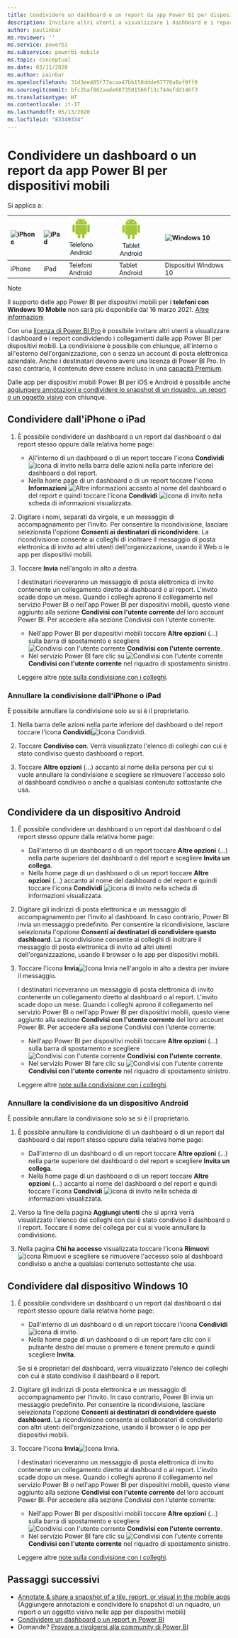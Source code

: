 ```yaml
---
title: Condividere un dashboard o un report da app Power BI per dispositivi mobili
description: Invitare altri utenti a visualizzare i dashboard e i report condividendo i collegamenti dalle app Power BI per dispositivi mobili. Come fare.
author: paulinbar
ms.reviewer: ''
ms.service: powerbi
ms.subservice: powerbi-mobile
ms.topic: conceptual
ms.date: 03/11/2020
ms.author: painbar
ms.openlocfilehash: 31d3ee405f77acaa47bb158ddde97778a8af9ff0
ms.sourcegitcommit: bfc2baf862aade6873501566f13c744efdd146f3
ms.translationtype: HT
ms.contentlocale: it-IT
ms.lasthandoff: 05/13/2020
ms.locfileid: "83349334"
---
```

# <a name="share-a-dashboard-or-report-from-the-power-bi-mobile-apps"></a>Condividere un dashboard o un report da app Power BI per dispositivi mobili
Si applica a:

| ![iPhone](./media/mobile-share-dashboard-from-the-mobile-apps/iphone-logo-50-px.png) | ![iPad](./media/mobile-share-dashboard-from-the-mobile-apps/ipad-logo-50-px.png) | ![Telefono Android](./media/mobile-share-dashboard-from-the-mobile-apps/android-phone-logo-50-px.png) | ![Tablet Android](./media/mobile-share-dashboard-from-the-mobile-apps/android-tablet-logo-50-px.png) | ![Windows 10](./media/mobile-share-dashboard-from-the-mobile-apps/win-10-logo-50-px.png) |
|:--- |:--- |:--- |:--- |:--- |
| iPhone |iPad |Telefoni Android |Tablet Android |Dispositivi Windows 10 |

>[!NOTE]
>Il supporto delle app Power BI per dispositivi mobili per i **telefoni con Windows 10 Mobile** non sarà più disponibile dal 16 marzo 2021. [Altre informazioni](https://go.microsoft.com/fwlink/?linkid=2121400)

Con una [licenza di Power BI Pro](../../fundamentals/service-features-license-type.md) è possibile invitare altri utenti a visualizzare i dashboard e i report condividendo i collegamenti dalle app Power BI per dispositivi mobili. La condivisione è possibile con chiunque, all'interno o all'esterno dell'organizzazione, con o senza un account di posta elettronica aziendale. Anche i destinatari devono avere una licenza di Power BI Pro. In caso contrario, il contenuto deve essere incluso in una [capacità Premium](../../admin/service-premium-what-is.md).

Dalle app per dispositivi mobili Power BI per iOS e Android è possibile anche [aggiungere annotazioni e condividere lo snapshot di un riquadro, un report o un oggetto visivo](mobile-annotate-and-share-a-tile-from-the-mobile-apps.md) con chiunque. 

## <a name="share-from-your-iphone-or-ipad"></a>Condividere dall'iPhone o iPad

1. È possibile condividere un dashboard o un report dal dashboard o dal report stesso oppure dalla relativa home page:
    *  All'interno di un dashboard o di un report toccare l'icona **Condividi** ![icona di invito](././media/mobile-share-dashboard-from-the-mobile-apps/power-bi-android-invite-icon-ss.png) nella barra delle azioni nella parte inferiore del dashboard o del report.
    *  Nella home page di un dashboard o di un report toccare l'icona **Informazioni** ![Altre informazioni](./media/mobile-share-dashboard-from-the-mobile-apps/power-bi-more-info-icon.png) accanto al nome del dashboard o del report e quindi toccare l'icona **Condividi** ![icona di invito](./media/mobile-share-dashboard-from-the-mobile-apps/power-bi-android-invite-icon-ss.png) nella scheda di informazioni visualizzata.
2. Digitare i nomi, separati da virgole, e un messaggio di accompagnamento per l'invito. Per consentire la ricondivisione, lasciare selezionata l'opzione **Consenti ai destinatari di ricondividere**. La ricondivisione consente ai colleghi di inoltrare il messaggio di posta elettronica di invito ad altri utenti dell'organizzazione, usando il Web o le app per dispositivi mobili.
3. Toccare **Invia** nell'angolo in alto a destra.
   
   I destinatari riceveranno un messaggio di posta elettronica di invito contenente un collegamento diretto al dashboard o al report. L'invito scade dopo un mese. Quando i colleghi aprono il collegamento nel servizio Power BI o nell'app Power BI per dispositivi mobili, questo viene aggiunto alla sezione **Condivisi con l'utente corrente** del loro account Power BI. Per accedere alla sezione Condivisi con l'utente corrente:
   
   * Nell'app Power BI per dispositivi mobili toccare **Altre opzioni** (...) sulla barra di spostamento e scegliere ![Condivisi con l'utente corrente](./././media/mobile-share-dashboard-from-the-mobile-apps/power-bi-shared-with-me-icon.png) **Condivisi con l'utente corrente**.
   * Nel servizio Power BI fare clic su ![Condivisi con l'utente corrente](./././media/mobile-share-dashboard-from-the-mobile-apps/power-bi-shared-with-me-icon.png) **Condivisi con l'utente corrente** nel riquadro di spostamento sinistro.
   
   Leggere altre [note sulla condivisione con i colleghi](../../collaborate-share/service-share-dashboards.md).

### <a name="unshare-from-your-iphone-or-ipad"></a>Annullare la condivisione dall'iPhone o iPad
È possibile annullare la condivisione solo se si è il proprietario.

1. Nella barra delle azioni nella parte inferiore del dashboard o del report toccare l'icona **Condividi**![Icona Condividi](././media/mobile-share-dashboard-from-the-mobile-apps/power-bi-android-invite-icon-ss.png).
2. Toccare **Condiviso con**. Verrà visualizzato l'elenco di colleghi con cui è stato condiviso questo dashboard o report.

3. Toccare **Altre opzioni** (...) accanto al nome della persona per cui si vuole annullare la condivisione e scegliere se rimuovere l'accesso solo al dashboard condiviso o anche a qualsiasi contenuto sottostante che usa.



## <a name="share-from-your-android-device"></a>Condividere da un dispositivo Android
1. È possibile condividere un dashboard o un report dal dashboard o dal report stesso oppure dalla relativa home page:
    *  Dall'interno di un dashboard o di un report toccare **Altre opzioni** (...) nella parte superiore del dashboard o del report e scegliere **Invita un collega**.
    *  Nella home page di un dashboard o di un report toccare **Altre opzioni** (...) accanto al nome del dashboard o del report e quindi toccare l'icona **Condividi** ![icona di invito](./media/mobile-share-dashboard-from-the-mobile-apps/power-bi-android-invite-icon-ss.png) nella scheda di informazioni visualizzata.
 
2. Digitare gli indirizzi di posta elettronica e un messaggio di accompagnamento per l'invito al dashboard. In caso contrario, Power BI invia un messaggio predefinito. Per consentire la ricondivisione, lasciare selezionata l'opzione **Consenti ai destinatari di condividere questo dashboard**. La ricondivisione consente ai colleghi di inoltrare il messaggio di posta elettronica di invito ad altri utenti dell'organizzazione, usando il browser o le app per dispositivi mobili.
   
3. Toccare l'icona **Invia**![Icona Invia](./media/mobile-share-dashboard-from-the-mobile-apps/power-bi-android-send-icon.png) nell'angolo in alto a destra per inviare il messaggio.
   
    I destinatari riceveranno un messaggio di posta elettronica di invito contenente un collegamento diretto al dashboard o al report. L'invito scade dopo un mese. Quando i colleghi aprono il collegamento nel servizio Power BI o nell'app Power BI per dispositivi mobili, questo viene aggiunto alla sezione **Condivisi con l'utente corrente** del loro account Power BI. Per accedere alla sezione Condivisi con l'utente corrente:
   * Nell'app Power BI per dispositivi mobili toccare **Altre opzioni** (...) sulla barra di spostamento e scegliere ![Condivisi con l'utente corrente](./././media/mobile-share-dashboard-from-the-mobile-apps/power-bi-shared-with-me-icon.png) **Condivisi con l'utente corrente**.
   * Nel servizio Power BI fare clic su ![Condivisi con l'utente corrente](./././media/mobile-share-dashboard-from-the-mobile-apps/power-bi-shared-with-me-icon.png) **Condivisi con l'utente corrente** nel riquadro di spostamento sinistro.
   
   Leggere altre [note sulla condivisione con i colleghi](../../collaborate-share/service-share-dashboards.md).


### <a name="unshare-from-your-android-device"></a>Annullare la condivisione da un dispositivo Android
È possibile annullare la condivisione solo se si è il proprietario.

1. È possibile annullare la condivisione di un dashboard o di un report dal dashboard o dal report stesso oppure dalla relativa home page:
    *  Dall'interno di un dashboard o di un report toccare **Altre opzioni** (...) nella parte superiore del dashboard o del report e scegliere **Invita un collega**.
    *  Nella home page di un dashboard o di un report toccare **Altre opzioni** (...) accanto al nome del dashboard o del report e quindi toccare l'icona **Condividi** ![icona di invito](./media/mobile-share-dashboard-from-the-mobile-apps/power-bi-android-invite-icon-ss.png) nella scheda di informazioni visualizzata.

2. Verso la fine della pagina **Aggiungi utenti** che si aprirà verrà visualizzato l'elenco dei colleghi con cui è stato condiviso il dashboard o il report. Toccare il nome del collega per cui si vuole annullare la condivisione.
3. Nella pagina **Chi ha accesso** visualizzata toccare l'icona **Rimuovi** ![icona Rimuovi](./media/mobile-share-dashboard-from-the-mobile-apps/power-bi-android-remove-icon.png) e scegliere se rimuovere l'accesso solo al dashboard condiviso o anche a qualsiasi contenuto sottostante che usa.

## <a name="share-from-your-windows-10-device"></a>Condividere dal dispositivo Windows 10

1. È possibile condividere un dashboard o un report dal dashboard o dal report stesso oppure dalla relativa home page:
    * Dall'interno di un dashboard o di un report toccare l'icona **Condividi** ![icona di invito](./media/mobile-share-dashboard-from-the-mobile-apps/power-bi-android-invite-icon-ss.png).
    * Nella home page di un dashboard o di un report fare clic con il pulsante destro del mouse o premere e tenere premuto e quindi scegliere **Invita**.
   
   Se si è proprietari del dashboard, verrà visualizzato l'elenco dei colleghi con cui è stato condiviso il dashboard o il report.

2. Digitare gli indirizzi di posta elettronica e un messaggio di accompagnamento per l'invito. In caso contrario, Power BI invia un messaggio predefinito. Per consentire la ricondivisione, lasciare selezionata l'opzione **Consenti ai destinatari di condividere questo dashboard**. La ricondivisione consente ai collaboratori di condividerlo con altri utenti dell'organizzazione, usando il browser o le app per dispositivi mobili.
   
3. Toccare l'icona **Invia**![Icona Invia](./media/mobile-share-dashboard-from-the-mobile-apps/pbi_win10ph_sendicon.png).
   
    I destinatari riceveranno un messaggio di posta elettronica di invito contenente un collegamento diretto al dashboard o al report. L'invito scade dopo un mese. Quando i colleghi aprono il collegamento nel servizio Power BI o nell'app Power BI per dispositivi mobili, questo viene aggiunto alla sezione **Condivisi con l'utente corrente** del loro account Power BI. Per accedere alla sezione Condivisi con l'utente corrente:
   
   * Nell'app Power BI per dispositivi mobili toccare **Altre opzioni** (...) sulla barra di spostamento e scegliere ![Condivisi con l'utente corrente](./././media/mobile-share-dashboard-from-the-mobile-apps/power-bi-shared-with-me-icon.png) **Condivisi con l'utente corrente**.
   * Nel servizio Power BI fare clic su ![Condivisi con l'utente corrente](./././media/mobile-share-dashboard-from-the-mobile-apps/power-bi-shared-with-me-icon.png) **Condivisi con l'utente corrente** nel riquadro di spostamento sinistro.
   
   Leggere altre [note sulla condivisione con i colleghi](../../collaborate-share/service-share-dashboards.md).

## <a name="next-steps"></a>Passaggi successivi
* [Annotate & share a snapshot of a tile, report, or visual in the mobile apps](mobile-annotate-and-share-a-tile-from-the-mobile-apps.md) (Aggiungere annotazioni e condividere lo snapshot di un riquadro, un report o un oggetto visivo nelle app per dispositivi mobili)
* [Condividere un dashboard o un report in Power BI](../../collaborate-share/service-share-dashboards.md)
* Domande? [Provare a rivolgersi alla community di Power BI](https://community.powerbi.com/)
